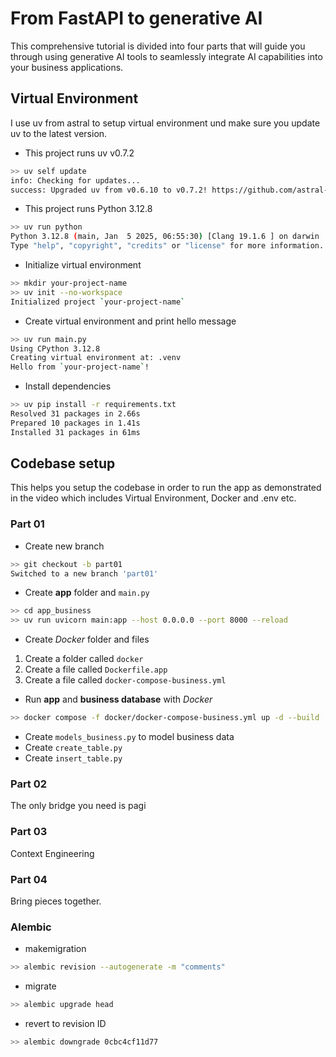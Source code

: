 # From FastAPI to generative AI
This comprehensive tutorial is divided into four parts that will guide you through using generative AI tools to seamlessly integrate AI capabilities into your business applications.

## Virtual Environment
I use uv from astral to setup virtual environment und make sure you update uv to the latest version. 

- This project runs uv v0.7.2
```bash
>> uv self update
info: Checking for updates...
success: Upgraded uv from v0.6.10 to v0.7.2! https://github.com/astral-sh/uv/releases/tag/0.7.2
```

- This project runs Python 3.12.8
```bash
>> uv run python
Python 3.12.8 (main, Jan  5 2025, 06:55:30) [Clang 19.1.6 ] on darwin
Type "help", "copyright", "credits" or "license" for more information.
```

- Initialize virtual environment
```bash
>> mkdir your-project-name
>> uv init --no-workspace
Initialized project `your-project-name`
```

- Create virtual environment and print hello message
```bash
>> uv run main.py
Using CPython 3.12.8
Creating virtual environment at: .venv
Hello from `your-project-name`!
```

- Install dependencies
```bash
>> uv pip install -r requirements.txt
Resolved 31 packages in 2.66s
Prepared 10 packages in 1.41s
Installed 31 packages in 61ms
```

## Codebase setup
This helps you setup the codebase in order to run the app as demonstrated in the video which includes Virtual Environment, Docker and .env etc.

### Part 01
- Create new branch
```bash
>> git checkout -b part01
Switched to a new branch 'part01'
```

- Create **app** folder and `main.py`
```bash
>> cd app_business
>> uv run uvicorn main:app --host 0.0.0.0 --port 8000 --reload
```

- Create *Docker* folder and files
01. Create a folder called `docker`<br>
02. Create a file called `Dockerfile.app`<br>
03. Create a file called `docker-compose-business.yml`<br>

- Run **app** and **business database** with *Docker*
```bash
>> docker compose -f docker/docker-compose-business.yml up -d --build
```

- Create `models_business.py` to model business data
- Create `create_table.py`
- Create `insert_table.py`

### Part 02
The only bridge you need is pagi

### Part 03
Context Engineering

### Part 04
Bring pieces together.

### Alembic
- makemigration
```bash
>> alembic revision --autogenerate -m "comments"
```

- migrate
```bash
>> alembic upgrade head
```

- revert to revision ID
```bash
>> alembic downgrade 0cbc4cf11d77
```